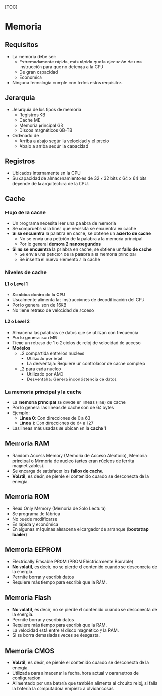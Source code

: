 [TOC]
# Memoria
## Requisitos
- La memoria debe ser:
  - Extremadamente rápida, más rápida que la ejecución de una instrucción para que no detenga a la CPU
  - De gran capacidad
  - Economica
- Ninguna tecnología cumple con todos estos requisitos.
## Jerarquia
- Jerarquia de los tipos de memoria
  - Registros KB
  - Cache MB
  - Memoria principal GB
  - Discos magnéticos GB-TB
- Ordenado de
  - Arriba a abajo según la velocidad y el precio 
  - Abajo a arriba según la capacidad
## Registros
- Ubicados internamente en la CPU
- Su capacidad de almacenamiento es de 32 x 32 bits o 64 x 64 bits depende de la arquitectura de la CPU.
## Cache
### Flujo de la cache
- Un programa necesita leer una palabra de memoria
- Se comprueba si la linea que necesita se encuentra en cache
- **Si se encuentra** la palabra en cache, se obtiene un **acierto de cache**
	- No se envia una petición de la palabra a la memoria principal
	- Por lo general **demora 2 nanosegundos**
- **Si no se encuentra** la palabra en cache, se obtiene un **fallo de cache**
	- Se envia una petición de la palabra a la memoria principal
	- Se inserta el nuevo elemento a la cache
### Niveles de cache
#### L1 o Level 1
- Se ubica dentro de la CPU
- Usualmente alimenta las instrucciones de decodificación del CPU
- Por lo general son de 16KB
- No tiene retraso de velocidad de acceso
#### L2 o Level 2
- Almacena las palabras de datos que se utilizan con frecuencia
- Por lo general son MB
- Tiene un retraso de 1 o 2 ciclos de reloj de velocidad de acceso
- **Modelos**
	- L2 compartida entre los nucleos
		- Utilizado por intel
		- La desventaja: Requiere un controlador de cache complejo 
	- L2 para cada nucleo 
		- Utilizado por AMD
		- Desventaha: Genera inconsistencia de datos
### La memoria principal y la cache
- La **memoria principal** se divide en líneas (line) de cache
- Por lo general las líneas de cache son de 64 bytes
- Ejemplo:
  - **Linea 0**: Con direcciones de 0 a 63
  - **Linea 1**: Con direcciones de 64 a 127
- Las lineas más usadas se ubican en la **cache 1**
## Memoria RAM
- Random Access Memory (Memoria de Acceso Aleatorio), Memoria principal o Memoria de nucleo (antes eran núcleos de ferrita magnetizables).
- Se encarga de satisfacer los **fallos de cache**.
- **Volatil**, es decir, se pierde el contenido cuando se desconecta de la energía.
## Memoria ROM
- Read Only Memory (Memoria de Solo Lectura)
- Se programa de fábrica
- No puede modificarse
- Es rápida y económica
- En algunas máquinas almacena el cargador de arranque (**bootstrap loader**)
## Memoria EEPROM
- Electrically Erasable PROM (PROM Eléctricamente Borrable)
- **No volatil**, es decir, no se pierde el contenido cuando se desconecta de la energía.
- Permite borrar y escribir datos
- Requiere más tiempo para escribir que la RAM.
## Memoria Flash
- **No volatil**, es decir, no se pierde el contenido cuando se desconecta de la energía.
- Permite borrar y escribir datos
- Requiere más tiempo para escribir que la RAM.
- La velocidad está entre el disco magnético y la RAM.
- Si se borra demasiadas veces se desgasta.
## Memoria CMOS
- **Volatil**, es decir, se pierde el contenido cuando se desconecta de la energía.
- Utilizada para almacenar la fecha, hora actual y parametros de configuracion
- Alimentado por una batería que también alimenta al circuito reloj, si falla la batería la computadora empieza a olvidar cosas